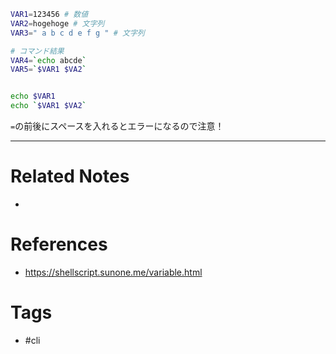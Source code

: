 ```sh
VAR1=123456 # 数値
VAR2=hogehoge # 文字列
VAR3=" a b c d e f g " # 文字列

# コマンド結果
VAR4=`echo abcde`
VAR5=`$VAR1 $VA2`


echo $VAR1
echo `$VAR1 $VA2`
```

`=`の前後にスペースを入れるとエラーになるので注意！

---
# Related Notes
- 

# References
- https://shellscript.sunone.me/variable.html

# Tags
- #cli 